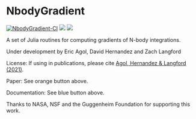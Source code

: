 # NbodyGradient

[![NbodyGradient-CI](https://github.com/ericagol/NbodyGradient.jl/actions/workflows/NbodyGradient.yml/badge.svg)](https://github.com/ericagol/NbodyGradient.jl/actions/workflows/NbodyGradient.yml)
[![](https://img.shields.io/badge/arXiv-2106.02188-orange)](https://arxiv.org/abs/2106.02188)
[![](https://img.shields.io/badge/docs-dev-blue.svg)](https://ericagol.github.io/NbodyGradient.jl/dev)

A set of Julia routines for computing gradients of N-body integrations.

Under development by Eric Agol, David Hernandez and Zach Langford

License:  If using in publications, please cite [Agol, Hernandez & Langford (2021)](https://arxiv.org/abs/2106.02188).

Paper: See orange button above.

Documentation: See blue button above.

Thanks to NASA, NSF and the Guggenheim Foundation for supporting this work.
